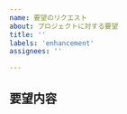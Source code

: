 ```yaml
---
name: 要望のリクエスト
about: プロジェクトに対する要望
title: ''
labels: 'enhancement'
assignees: ''

---
```


## 要望内容

<!-- 要望の内容を具体的にお書きください -->
